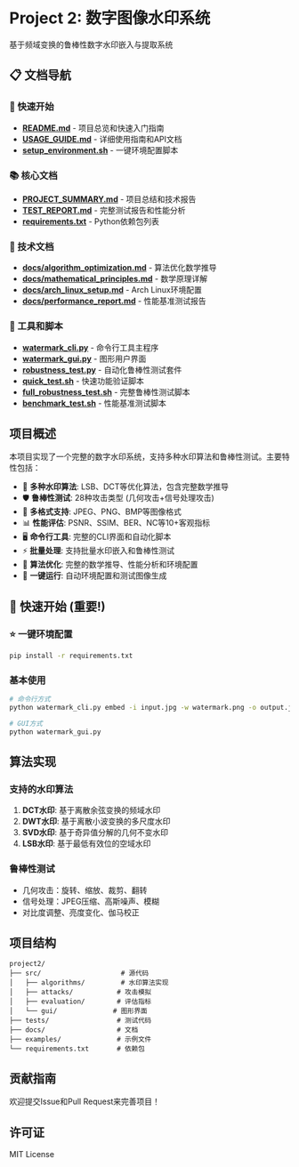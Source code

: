 # Project 2: 数字图像水印系统

基于频域变换的鲁棒性数字水印嵌入与提取系统

## 📋 文档导航

### 🚀 快速开始
- **[README.md](README.md)** - 项目总览和快速入门指南
- **[USAGE_GUIDE.md](USAGE_GUIDE.md)** - 详细使用指南和API文档
- **[setup_environment.sh](setup_environment.sh)** - 一键环境配置脚本

### 📚 核心文档
- **[PROJECT_SUMMARY.md](PROJECT_SUMMARY.md)** - 项目总结和技术报告
- **[TEST_REPORT.md](TEST_REPORT.md)** - 完整测试报告和性能分析
- **[requirements.txt](requirements.txt)** - Python依赖包列表

### 🧮 技术文档
- **[docs/algorithm_optimization.md](docs/algorithm_optimization.md)** - 算法优化数学推导
- **[docs/mathematical_principles.md](docs/mathematical_principles.md)** - 数学原理详解
- **[docs/arch_linux_setup.md](docs/arch_linux_setup.md)** - Arch Linux环境配置
- **[docs/performance_report.md](docs/performance_report.md)** - 性能基准测试报告

### 🔧 工具和脚本
- **[watermark_cli.py](watermark_cli.py)** - 命令行工具主程序
- **[watermark_gui.py](watermark_gui.py)** - 图形用户界面
- **[robustness_test.py](robustness_test.py)** - 自动化鲁棒性测试套件
- **[quick_test.sh](quick_test.sh)** - 快速功能验证脚本
- **[full_robustness_test.sh](full_robustness_test.sh)** - 完整鲁棒性测试脚本
- **[benchmark_test.sh](benchmark_test.sh)** - 性能基准测试脚本

## 项目概述

本项目实现了一个完整的数字水印系统，支持多种水印算法和鲁棒性测试。主要特性包括：

- 🔐 **多种水印算法**: LSB、DCT等优化算法，包含完整数学推导
- 🛡️ **鲁棒性测试**: 28种攻击类型 (几何攻击+信号处理攻击)
- 🎨 **多格式支持**: JPEG、PNG、BMP等图像格式
- 📊 **性能评估**: PSNR、SSIM、BER、NC等10+客观指标
- 🖥️ **命令行工具**: 完整的CLI界面和自动化脚本
- ⚡ **批量处理**: 支持批量水印嵌入和鲁棒性测试
- 🧮 **算法优化**: 完整的数学推导、性能分析和环境配置
- 🚀 **一键运行**: 自动环境配置和测试图像生成

## 🚀 快速开始 (重要!)

### ⭐ 一键环境配置
```bash
pip install -r requirements.txt
```

### 基本使用
```bash
# 命令行方式
python watermark_cli.py embed -i input.jpg -w watermark.png -o output.jpg -m dct

# GUI方式
python watermark_gui.py
```

## 算法实现

### 支持的水印算法
1. **DCT水印**: 基于离散余弦变换的频域水印
2. **DWT水印**: 基于离散小波变换的多尺度水印  
3. **SVD水印**: 基于奇异值分解的几何不变水印
4. **LSB水印**: 基于最低有效位的空域水印

### 鲁棒性测试
- 几何攻击：旋转、缩放、裁剪、翻转
- 信号处理：JPEG压缩、高斯噪声、模糊
- 对比度调整、亮度变化、伽马校正

## 项目结构

```
project2/
├── src/                    # 源代码
│   ├── algorithms/         # 水印算法实现
│   ├── attacks/           # 攻击模拟
│   ├── evaluation/        # 评估指标
│   └── gui/              # 图形界面
├── tests/                 # 测试代码
├── docs/                  # 文档
├── examples/              # 示例文件
└── requirements.txt       # 依赖包
```

## 贡献指南

欢迎提交Issue和Pull Request来完善项目！

## 许可证

MIT License
